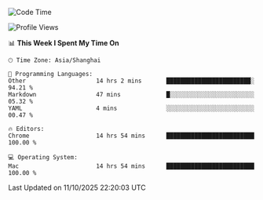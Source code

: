 <!--START_SECTION:waka-->
![Code Time](http://img.shields.io/badge/Code%20Time-4%2C517%20hrs%2046%20mins-blue)

![Profile Views](http://img.shields.io/badge/Profile%20Views-1-blue)

📊 **This Week I Spent My Time On** 

```text
🕑︎ Time Zone: Asia/Shanghai

💬 Programming Languages: 
Other                    14 hrs 2 mins       ████████████████████████░   94.21 % 
Markdown                 47 mins             █░░░░░░░░░░░░░░░░░░░░░░░░   05.32 % 
YAML                     4 mins              ░░░░░░░░░░░░░░░░░░░░░░░░░   00.47 % 

🔥 Editors: 
Chrome                   14 hrs 54 mins      █████████████████████████   100.00 % 

💻 Operating System: 
Mac                      14 hrs 54 mins      █████████████████████████   100.00 % 
```


 Last Updated on 11/10/2025 22:20:03 UTC
<!--END_SECTION:waka-->
